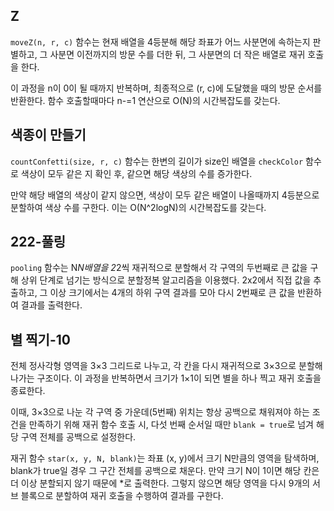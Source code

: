 ## Z

`moveZ(n, r, c)` 함수는 현재 배열을 4등분해 해당 좌표가 어느 사분면에 속하는지 판별하고, 그 사분면 이전까지의 방문 수를 더한 뒤, 그 사분면의 더 작은 배열로 재귀 호출을 한다.

이 과정을 n이 0이 될 때까지 반복하며, 최종적으로 (r, c)에 도달했을 때의 방문 순서를 반환한다. 함수 호출할때마다 n-=1 연산으로 O(N)의 시간복잡도를 갖는다.

## 색종이 만들기

`countConfetti(size, r, c)` 함수는 한변의 길이가 size인 배열을 `checkColor` 함수로 색상이 모두 같은 지 확인 후, 같으면 해당 색상의 수를 증가한다.

만약 해당 배열의 색상이 같지 않으면, 색상이 모두 같은 배열이 나올때까지 4등분으로분할하여 색상 수를 구한다. 이는 O(N^2logN)의 시간복잡도를 갖는다.

## 222-풀링

`pooling` 함수는 N*N배열을 2*2씩 재귀적으로 분할해서 각 구역의 두번째로 큰 값을 구해 상위 단계로 넘기는 방식으로 분할정복 알고리즘을 이용했다. 2x2에서 직접 값을 추출하고, 그 이상 크기에서는 4개의 하위 구역 결과를 모아 다시 2번째로 큰 값을 반환하여 결과를 출력한다.

## 별 찍기-10

전체 정사각형 영역을 3×3 그리드로 나누고, 각 칸을 다시 재귀적으로 3×3으로 분할해 나가는 구조이다. 이 과정을 반복하면서 크기가 1×1이 되면 별을 하나 찍고 재귀 호출을 종료한다.

이때, 3×3으로 나눈 각 구역 중 가운데(5번째) 위치는 항상 공백으로 채워져야 하는 조건을 만족하기 위해 재귀 함수 호출 시, 다섯 번째 순서일 때만 `blank = true`로 넘겨 해당 구역 전체를 공백으로 설정한다.

재귀 함수 `star(x, y, N, blank)`는 좌표 (x, y)에서 크기 N만큼의 영역을 탐색하며, blank가 true일 경우 그 구간 전체를 공백으로 채운다. 만약 크기 N이 1이면 해당 칸은 더 이상 분할되지 않기 때문에 *로 출력한다. 그렇지 않으면 해당 영역을 다시 9개의 서브 블록으로 분할하여 재귀 호출을 수행하여 결과를 구한다.